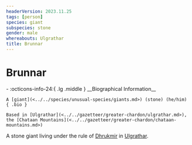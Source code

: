 ```yaml
---
headerVersion: 2023.11.25
tags: [person]
species: giant
subspecies: stone
gender: male
whereabouts: Ulgrathar
title: Brunnar
---
```

# Brunnar
<div class="grid cards ext-narrow-margin ext-one-column" markdown>
- :octicons-info-24:{ .lg .middle } __Biographical Information__

    A [giant](<../../species/unusual-species/giants.md>) (stone) (he/him)  
    { .bio }

    Based in [Ulgrathar](<../../gazetteer/greater-chardon/ulgrathar.md>), the [Chataan Mountains](<../../gazetteer/greater-chardon/chataan-mountains.md>)
</div>


A stone giant living under the rule of [Dhrukmir](<./dhrukmir.md>) in [Ulgrathar](<../../gazetteer/greater-chardon/ulgrathar.md>). 